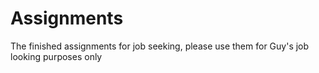 Assignments
===========

The finished assignments for job seeking, please use them for Guy's job looking purposes only
